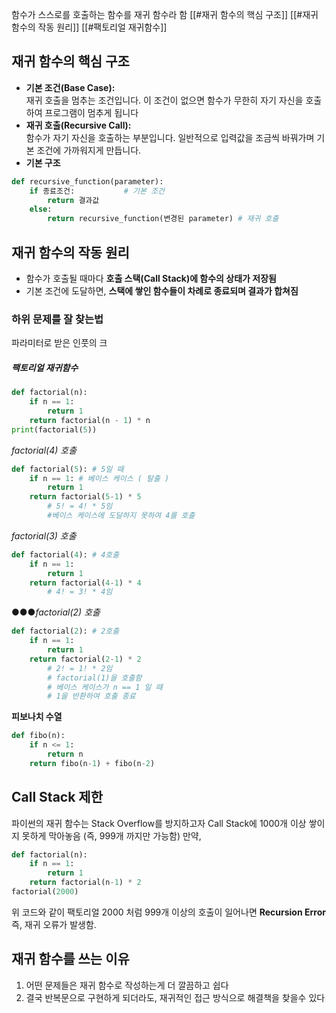 함수가 스스로를 호출하는 함수를 재귀 함수라 함
[[#재귀 함수의 핵심 구조]]
[[#재귀 함수의 작동 원리]]
[[#팩토리얼 재귀함수]]

## 재귀 함수의 핵심 구조

- **기본 조건(Base Case):**  
    재귀 호출을 멈추는 조건입니다. 이 조건이 없으면 함수가 무한히 자기 자신을 호출하여 프로그램이 멈추게 됩니다
- **재귀 호출(Recursive Call):**  
    함수가 자기 자신을 호출하는 부분입니다. 일반적으로 입력값을 조금씩 바꿔가며 기본 조건에 가까워지게 만듭니다.
- **기본 구조**
```python
def recursive_function(parameter):
    if 종료조건:           # 기본 조건
        return 결과값
    else:
        return recursive_function(변경된 parameter) # 재귀 호출
```
## 재귀 함수의 작동 원리

- 함수가 호출될 때마다 **호출 스택(Call Stack)에 함수의 상태가 저장됨**
- 기본 조건에 도달하면, **스택에 쌓인 함수들이 차례로 종료되며 결과가 합쳐짐**
### 하위 문제를 잘 찾는법
파라미터로 받은 인풋의 크
##### 팩토리얼 재귀함수
```python 
def factorial(n): 
	if n == 1:
		return 1
	return factorial(n - 1) * n
print(factorial(5))
```
*factorial(4) 호출*
```python
def factorial(5): # 5일 때
	if n == 1: # 베이스 케이스 ( 탈출 )
		return 1
	return factorial(5-1) * 5
		# 5! = 4! * 5임
		#베이스 케이스에 도달하지 못하여 4를 호출
```
*factorial(3) 호출*
```python
def factorial(4): # 4호출
	if n == 1:
		return 1
	return factorial(4-1) * 4
		# 4! = 3! * 4임
```
●●●*factorial(2) 호출*
```python
def factorial(2): # 2호출
	if n == 1:
		return 1
	return factorial(2-1) * 2
		# 2! = 1! * 2임
		# factorial(1)을 호출함
		# 베이스 케이스가 n == 1 일 때
		# 1을 반환하여 호출 종료
```

**피보나치 수열**
```python
def fibo(n):
    if n <= 1:
        return n
    return fibo(n-1) + fibo(n-2)
```


## Call Stack 제한
파이썬의 재귀 함수는 Stack Overflow를 방지하고자 Call Stack에 1000개 이상 쌓이지 못하게 막아놓음 (즉, 999개 까지만 가능함)
만약,
```python
def factorial(n):
	if n == 1:
		return 1
	return factorial(n-1) * 2
factorial(2000)
```
위 코드와 같이 팩토리얼 2000 처럼 999개 이상의 호출이 일어나면
**Recursion Error** 즉, 재귀 오류가 발생함.

## 재귀 함수를 쓰는 이유
1. 어떤 문제들은 재귀 함수로 작성하는게 더 깔끔하고 쉽다
2. 결국 반복문으로 구현하게 되더라도, 재귀적인 접근 방식으로 해결책을 찾을수 있다
